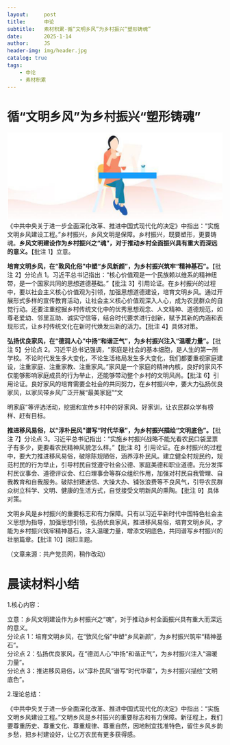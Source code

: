 ```yaml
---
layout:     post
title:      申论
subtitle:   素材积累-循“文明乡风”为乡村振兴“塑形铸魂”
date:       2025-1-14
author:     JS
header-img: img/header.jpg
catalog: true
tags:
    - 申论
    - 素材积累
---
```


# 循“文明乡风”为乡村振兴“塑形铸魂”  
![](https://raw.githubusercontent.com/about300/about300.github.io/master/img/sucai.jpg)
《中共中央关于进一步全面深化改革、推进中国式现代化的决定》中指出：“实施文明乡风建设工程。”乡村振兴，乡风文明是保障。乡村振兴，既要塑形，更要铸魂。**乡风文明建设作为乡村振兴之“魂”，对于推动乡村全面振兴具有重大而深远的意义。**【批注 1】立意。  

**培育文明乡风，在“敦风化俗”中塑“乡风新颜”，为乡村振兴筑牢“精神基石”。**【批注 2】分论点 1。习近平总书记指出：“核心价值观是一个民族赖以维系的精神纽带，是一个国家共同的思想道德基础。”【批注 3】引用论证。在乡村振兴的过程中，要以社会主义核心价值观为引领，加强思想道德建设，培育文明乡风。通过开展形式多样的宣传教育活动，让社会主义核心价值观深入人心，成为农民群众的自觉行动。还要注重挖掘乡村传统文化中的优秀思想观念、人文精神、道德规范，如尊老爱幼、邻里互助、诚实守信等，结合时代要求进行创新，赋予其新的内涵和表现形式，让乡村传统文化在新时代焕发出新的活力。【批注 4】具体对策。  

**弘扬优良家风，在“德润人心”中扬“和谐正气”，为乡村振兴注入“温暖力量”。**【批注 5】分论点 2。习近平总书记强调，“家庭是社会的基本细胞，是人生的第一所学校。不论时代发生多大变化，不论生活格局发生多大变化，我们都要重视家庭建设，注重家庭、注重家教、注重家风。”家风是一个家庭的精神内核，良好的家风不仅能够影响家庭成员的行为举止，还能够带动整个乡村的文明风尚。【批注 6】引用论证。良好家风的培育需要全社会的共同努力，在乡村振兴中，要大力弘扬优良家风，以家风带乡风广泛开展“最美家庭”“文  

明家庭”等评选活动，挖掘和宣传乡村中的好家风、好家训，让农民群众学有榜样、赶有目标。  

**推进移风易俗，以“淳朴民风”谱写“时代华章”，为乡村振兴描绘“文明底色”。**【批注 7】分论点 3。习近平总书记指出：“实施乡村振兴战略不能光看农民口袋里票子有多少，更要看农民精神风貌怎么样。”【批注 8】引用论证。在乡村振兴的过程中，要大力推进移风易俗，破除陈规陋俗，涵养淳朴民风。建立健全村规民约，规范村民的行为举止，引导村民自觉遵守社会公德、家庭美德和职业道德。充分发挥村民议事会、道德评议会、红白理事会等群众组织作用，加强对村民自我管理、自我教育和自我服务。破除封建迷信、大操大办、铺张浪费等不良风气，引导农民群众树立科学、文明、健康的生活方式，自觉接受文明新风的熏陶。【批注 9】具体对策。  

文明乡风是乡村振兴的重要标志和有力保障。只有以习近平新时代中国特色社会主义思想为指导，加强思想引领，弘扬优良家风，推进移风易俗，培育文明乡风，才能为乡村振兴筑牢精神基石，注入温暖力量，增添文明底色，共同谱写乡村振兴的壮丽篇章。【批注 10】回扣主题。  

（文章来源：共产党员网，稍作改动）  

# 晨读材料小结  

1.核心内容：  

立意：乡风文明建设作为乡村振兴之“魂”，对于推动乡村全面振兴具有重大而深远的意义。  
分论点 1：培育文明乡风，在“敦风化俗”中塑“乡风新颜”，为乡村振兴筑牢“精神基石”。  
分论点 2：弘扬优良家风，在“德润人心”中扬“和谐正气”，为乡村振兴注入“温暖力量”。  
分论点 3：推进移风易俗，以“淳朴民风”谱写“时代华章”，为乡村振兴描绘“文明底色”。  

2.理论总结：  

《中共中央关于进一步全面深化改革、推进中国式现代化的决定》中指出：“实施文明乡风建设工程。”文明乡风是乡村振兴的重要标志和有力保障。新征程上，我们要尊重历史、尊重文化、尊重规律、尊重自然，因地制宜找准特色，留住乡风乡韵乡愁，把乡村建设好，让亿万农民有更多获得感。  
